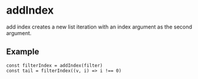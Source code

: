 # addIndex

add index creates a new list iteration with an index
argument as the second argument.

## Example

```
const filterIndex = addIndex(filter)
const tail = filterIndex((v, i) => i !== 0)
```

